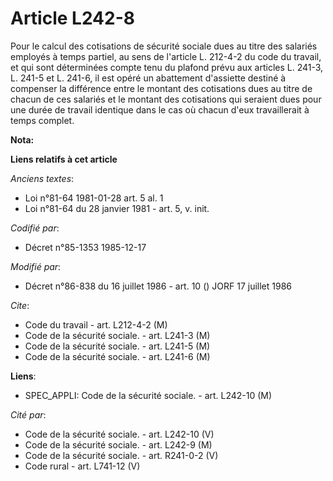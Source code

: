 # Article L242-8

Pour le calcul des cotisations de sécurité sociale dues au titre des salariés employés à temps partiel, au sens de l'article
L. 212-4-2 du code du travail, et qui sont déterminées compte tenu du plafond prévu aux articles L. 241-3, L. 241-5 et L.
241-6, il est opéré un abattement d'assiette destiné à compenser la différence entre le montant des cotisations dues au titre
de chacun de ces salariés et le montant des cotisations qui seraient dues pour une durée de travail identique dans le cas où
chacun d'eux travaillerait à temps complet.

**Nota:**



**Liens relatifs à cet article**

_Anciens textes_:

  - Loi n°81-64 1981-01-28 art. 5 al. 1
  - Loi n°81-64 du 28 janvier 1981 - art. 5, v. init.

_Codifié par_:

  - Décret n°85-1353 1985-12-17

_Modifié par_:

  - Décret n°86-838 du 16 juillet 1986 - art. 10 () JORF 17 juillet 1986

_Cite_:

  - Code du travail - art. L212-4-2 (M)
  - Code de la sécurité sociale. - art. L241-3 (M)
  - Code de la sécurité sociale. - art. L241-5 (M)
  - Code de la sécurité sociale. - art. L241-6 (M)

**Liens**:

  - SPEC_APPLI: Code de la sécurité sociale. - art. L242-10 (M)

_Cité par_:

  - Code de la sécurité sociale. - art. L242-10 (V)
  - Code de la sécurité sociale. - art. L242-9 (M)
  - Code de la sécurité sociale. - art. R241-0-2 (V)
  - Code rural - art. L741-12 (V)
